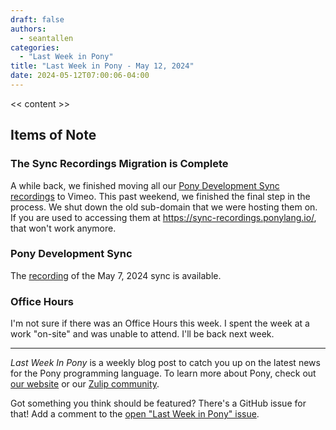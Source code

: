 ```yaml
---
draft: false
authors:
  - seantallen
categories:
  - "Last Week in Pony"
title: "Last Week in Pony - May 12, 2024"
date: 2024-05-12T07:00:06-04:00
---
```


<< content >>

<!-- more -->

## Items of Note

### The Sync Recordings Migration is Complete

A while back, we finished moving all our [Pony Development Sync recordings](https://vimeo.com/channels/ponydevelopmentsync) to Vimeo. This past weekend, we finished the final step in the process. We shut down the old sub-domain that we were hosting them on. If you are used to accessing them at https://sync-recordings.ponylang.io/, that won't work anymore.

### Pony Development Sync

The [recording](https://vimeo.com/944032888) of the May 7, 2024 sync is available.

### Office Hours

I'm not sure if there was an Office Hours this week. I spent the week at a work "on-site" and was unable to attend. I'll be back next week.

---

_Last Week In Pony_ is a weekly blog post to catch you up on the latest news for the Pony programming language. To learn more about Pony, check out [our website](https://ponylang.io) or our [Zulip community](https://ponylang.zulipchat.com).

Got something you think should be featured? There's a GitHub issue for that! Add a comment to the [open "Last Week in Pony" issue](https://github.com/ponylang/ponylang.github.io/issues?q=is%3Aissue+is%3Aopen+label%3Alast-week-in-pony).
